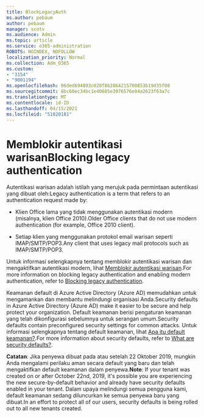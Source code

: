 ```yaml
---
title: BlockLegacyAuth
ms.author: pebaum
author: pebaum
manager: scotv
ms.audience: Admin
ms.topic: article
ms.service: o365-administration
ROBOTS: NOINDEX, NOFOLLOW
localization_priority: Normal
ms.collection: Adm_O365
ms.custom:
- "3154"
- "9001194"
ms.openlocfilehash: 06ded694893c020f862864215700853b19d35f08
ms.sourcegitcommit: 8bc60ec34bc1e40685e3976576e04a2623f63a7c
ms.translationtype: MT
ms.contentlocale: id-ID
ms.lasthandoff: 04/15/2021
ms.locfileid: "51820181"
---
```

# <a name="blocking-legacy-authentication"></a><span data-ttu-id="3a169-102">Memblokir autentikasi warisan</span><span class="sxs-lookup"><span data-stu-id="3a169-102">Blocking legacy authentication</span></span>

<span data-ttu-id="3a169-103">Autentikasi warisan adalah istilah yang merujuk pada permintaan autentikasi yang dibuat oleh:</span><span class="sxs-lookup"><span data-stu-id="3a169-103">Legacy authentication is a term that refers to an authentication request made by:</span></span>

- <span data-ttu-id="3a169-104">Klien Office lama yang tidak menggunakan autentikasi modern (misalnya, klien Office 2010).</span><span class="sxs-lookup"><span data-stu-id="3a169-104">Older Office clients that do not use modern authentication (for example, Office 2010 client).</span></span>

- <span data-ttu-id="3a169-105">Setiap klien yang menggunakan protokol email warisan seperti IMAP/SMTP/POP3.</span><span class="sxs-lookup"><span data-stu-id="3a169-105">Any client that uses legacy mail protocols such as IMAP/SMTP/POP3.</span></span>

<span data-ttu-id="3a169-106">Untuk informasi selengkapnya tentang memblokir autentikasi warisan dan mengaktifkan autentikasi modern, lihat [Memblokir autentikasi warisan](https://docs.microsoft.com/azure/active-directory/conditional-access/concept-conditional-access-block-legacy-authentication).</span><span class="sxs-lookup"><span data-stu-id="3a169-106">For more information on blocking legacy authentication and enabling modern authentication, refer to [Blocking legacy authentication](https://docs.microsoft.com/azure/active-directory/conditional-access/concept-conditional-access-block-legacy-authentication).</span></span>

<span data-ttu-id="3a169-107">Keamanan default di Azure Active Directory (Azure AD) memudahkan untuk mengamankan dan membantu melindungi organisasi Anda.</span><span class="sxs-lookup"><span data-stu-id="3a169-107">Security defaults in Azure Active Directory (Azure AD) make it easier to be secure and help protect your organization.</span></span> <span data-ttu-id="3a169-108">Default keamanan berisi pengaturan keamanan yang telah dikonfigurasi sebelumnya untuk serangan umum.</span><span class="sxs-lookup"><span data-stu-id="3a169-108">Security defaults contain preconfigured security settings for common attacks.</span></span>
<span data-ttu-id="3a169-109">Untuk informasi selengkapnya tentang default keamanan, lihat [Apa itu default keamanan?](https://docs.microsoft.com/azure/active-directory/fundamentals/concept-fundamentals-security-defaults).</span><span class="sxs-lookup"><span data-stu-id="3a169-109">For more information about security defaults, refer to [What are security defaults?](https://docs.microsoft.com/azure/active-directory/fundamentals/concept-fundamentals-security-defaults).</span></span> 

<span data-ttu-id="3a169-110">**Catatan**: Jika penyewa dibuat pada atau setelah 22 Oktober 2019, mungkin Anda mengalami perilaku aman secara default yang baru dan telah mengaktifkan default keamanan dalam penyewa.</span><span class="sxs-lookup"><span data-stu-id="3a169-110">**Note**:  If your tenant was created on or after October 22nd, 2019, it's possible you are experiencing the new secure-by-default behavior and already have security defaults enabled in your tenant.</span></span>  <span data-ttu-id="3a169-111">Dalam upaya melindungi semua pengguna kami, default keamanan sedang diluncurkan ke semua penyewa baru yang dibuat.</span><span class="sxs-lookup"><span data-stu-id="3a169-111">In an effort to protect all of our users, security defaults is being rolled out to all new tenants created.</span></span>
